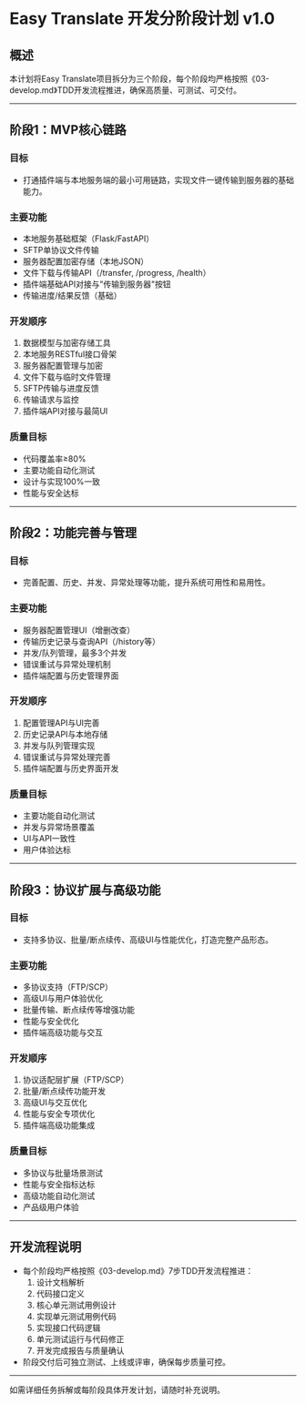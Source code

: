 # Easy Translate 开发分阶段计划 v1.0

## 概述
本计划将Easy Translate项目拆分为三个阶段，每个阶段均严格按照《03-develop.md》TDD开发流程推进，确保高质量、可测试、可交付。

---

## 阶段1：MVP核心链路

### 目标
- 打通插件端与本地服务端的最小可用链路，实现文件一键传输到服务器的基础能力。

### 主要功能
- 本地服务基础框架（Flask/FastAPI）
- SFTP单协议文件传输
- 服务器配置加密存储（本地JSON）
- 文件下载与传输API（/transfer, /progress, /health）
- 插件端基础API对接与"传输到服务器"按钮
- 传输进度/结果反馈（基础）

### 开发顺序
1. 数据模型与加密存储工具
2. 本地服务RESTful接口骨架
3. 服务器配置管理与加密
4. 文件下载与临时文件管理
5. SFTP传输与进度反馈
6. 传输请求与监控
7. 插件端API对接与最简UI

### 质量目标
- 代码覆盖率≥80%
- 主要功能自动化测试
- 设计与实现100%一致
- 性能与安全达标

---

## 阶段2：功能完善与管理

### 目标
- 完善配置、历史、并发、异常处理等功能，提升系统可用性和易用性。

### 主要功能
- 服务器配置管理UI（增删改查）
- 传输历史记录与查询API（/history等）
- 并发/队列管理，最多3个并发
- 错误重试与异常处理机制
- 插件端配置与历史管理界面

### 开发顺序
1. 配置管理API与UI完善
2. 历史记录API与本地存储
3. 并发与队列管理实现
4. 错误重试与异常处理完善
5. 插件端配置与历史界面开发

### 质量目标
- 主要功能自动化测试
- 并发与异常场景覆盖
- UI与API一致性
- 用户体验达标

---

## 阶段3：协议扩展与高级功能

### 目标
- 支持多协议、批量/断点续传、高级UI与性能优化，打造完整产品形态。

### 主要功能
- 多协议支持（FTP/SCP）
- 高级UI与用户体验优化
- 批量传输、断点续传等增强功能
- 性能与安全优化
- 插件端高级功能与交互

### 开发顺序
1. 协议适配层扩展（FTP/SCP）
2. 批量/断点续传功能开发
3. 高级UI与交互优化
4. 性能与安全专项优化
5. 插件端高级功能集成

### 质量目标
- 多协议与批量场景测试
- 性能与安全指标达标
- 高级功能自动化测试
- 产品级用户体验

---

## 开发流程说明
- 每个阶段均严格按照《03-develop.md》7步TDD开发流程推进：
  1. 设计文档解析
  2. 代码接口定义
  3. 核心单元测试用例设计
  4. 实现单元测试用例代码
  5. 实现接口代码逻辑
  6. 单元测试运行与代码修正
  7. 开发完成报告与质量确认
- 阶段交付后可独立测试、上线或评审，确保每步质量可控。

---

如需详细任务拆解或每阶段具体开发计划，请随时补充说明。 
